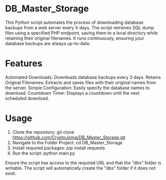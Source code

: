 # DB_Master_Storage
This Python script automates the process of downloading database backups from a web server every X days. The script retrieves SQL dump files using a specified PHP endpoint, saving them to a local directory while retaining their original filenames. It runs continuously, ensuring your database backups are always up-to-date.

# Features
Automated Downloads: Downloads database backups every 3 days.
Retains Original Filenames: Extracts and saves files with their original names from the server.
Simple Configuration: Easily specify the database names to download.
Countdown Timer: Displays a countdown until the next scheduled download.

# Usage
1. Clone the repository: git clone https://github.com/CryptoJoma/DB_Master_Storage.git
2. Navigate to the Folder Project: cd DB_Master_Storage
3. Install required packages: pip install requests
4. Run the script: python main.py

Ensure the script has access to the required URL and that the "dbs" folder is writable. The script will automatically create the "dbs" folder if it does not exist.
